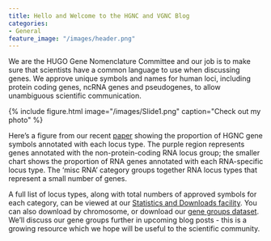 ```yaml
---
title: Hello and Welcome to the HGNC and VGNC Blog
categories:
- General
feature_image: "/images/header.png"
---
```


We are the HUGO Gene Nomenclature Committee and our job is to make sure that scientists have a common language to use when discussing genes. We approve unique symbols and names for human loci, including protein coding genes, ncRNA genes and pseudogenes, to allow unambiguous scientific communication.

{% include figure.html image="/images/Slide1.png" caption="Check out my photo" %}

Here’s a figure from our recent <a href=””>paper</a> showing the proportion of HGNC gene symbols annotated with each locus type. The purple region represents genes annotated with the non-protein-coding RNA locus group; the smaller chart shows the proportion of RNA genes annotated with each RNA-specific locus type. The ‘misc RNA’ category groups together RNA locus types that represent a small number of genes. 

A full list of locus types, along with total numbers of approved symbols for each category, can be viewed at our <a href=””>Statistics and Downloads facility</a>. You can also download by chromosome, or download our <a href=””>gene groups dataset<a>. We’ll discuss our gene groups further in upcoming blog posts - this is a growing resource which we hope will be useful to the scientific community.


